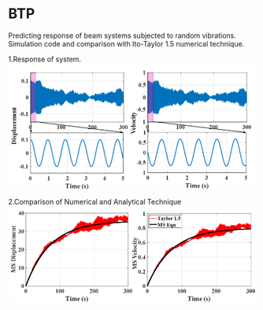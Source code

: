 # BTP
Predicting response of beam systems subjected to random vibrations. Simulation code and comparison with Ito-Taylor 1.5 numerical technique.


1.Response of system.
![alt text](image-1.png)


2.Comparison of Numerical and Analytical Technique
![alt text](image.png)
